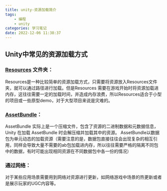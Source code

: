 ```yaml
---
title: unity-资源加载简介
tags: 
    - 编程
    - unity
categories: 学习笔记
date: 2022-12-06 11:38:37
---
```


## Unity中常见的资源加载方式
### [Resources](https://docs.unity.cn/cn/2020.2/ScriptReference/Resources.html) 文件夹：
Resources是一种比较简单的资源加载方式，只需要将资源放入Resources文件夹，就可以通过路径进行加载。但是Resources 需要在游戏开始时将资源加载进内存，这往往需要一定的加载时间，并造成内存浪费，所以Resources适合于小型的项目或一些原型demo，对于大型项目来说是灾难的。

### [AssetBundle](https://docs.unity.cn/cn/2021.1/Manual/AssetBundlesIntro.html)：
AssetBundle 实际上是一个压缩文件，包含了资源的二进制数据和元数据信息，Unity 在加载 AssetBundle 时会解压缩并加载其中的资源。
AssetBundle以数据包为单元动态的加载资源（需要注意的是，数据包直接往往会出现复杂的相互引用，同样会导致大量不需要的ab包加载进内存，所以往往需要严格的隔离不同包中的数据，有时可能出现相同资源在不同数据包中各一份的情况）

### 通过网络：
对于某些应用场景需要用到网络对资源进行更新，如网络游戏中场景的热更新或者是展示玩家的UGC内容等。

